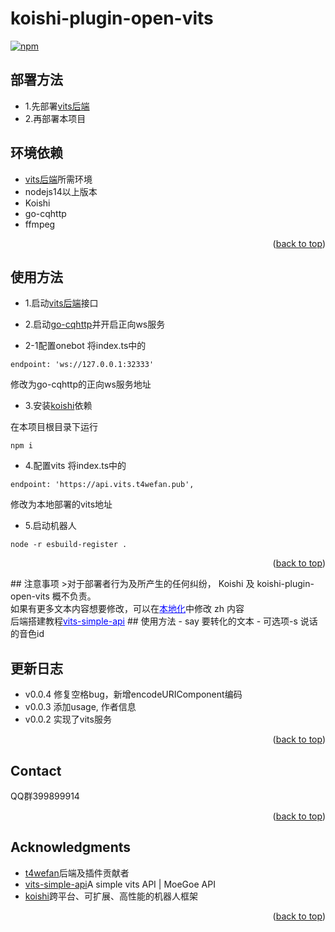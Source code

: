 # koishi-plugin-open-vits

[![npm](https://img.shields.io/npm/v/koishi-plugin-open-vits?style=flat-square)](https://www.npmjs.com/package/koishi-plugin-open-vits)
<a name="readme-top"></a>
## 部署方法
- 1.先部署[vits后端](https://github.com/Artrajz/vits-simple-api)
- 2.再部署本项目

## 环境依赖

- [vits后端](https://github.com/Artrajz/vits-simple-api)所需环境
- nodejs14以上版本
- Koishi
- go-cqhttp
- ffmpeg

<p align="right">(<a href="#readme-top">back to top</a>)</p>

## 使用方法
* 1.启动[vits后端](https://github.com/Artrajz/vits-simple-api)接口

* 2.启动[go-cqhttp](https://github.com/Mrs4s/go-cqhttp)并开启正向ws服务

* 2-1配置onebot
将index.ts中的
```
endpoint: 'ws://127.0.0.1:32333'
```
修改为go-cqhttp的正向ws服务地址



* 3.安装[koishi](https://koishi.chat)依赖

在本项目根目录下运行
```shell
npm i
```

* 4.配置vits
将index.ts中的
```
endpoint: 'https://api.vits.t4wefan.pub',
```
修改为本地部署的vits地址

* 5.启动机器人
```
node -r esbuild-register .
```

<p align="right">(<a href="#readme-top">back to top</a>)</p>
<a name="readme-top"></a>
## 注意事项
>对于部署者行为及所产生的任何纠纷， Koishi 及 koishi-plugin-open-vits 概不负责。<br>
如果有更多文本内容想要修改，可以在<a style="color:blue" href="/locales">本地化</a>中修改 zh 内容</br>
后端搭建教程<a style="color:blue" href="https://github.com/Artrajz/vits-simple-api">vits-simple-api</a>
## 使用方法
- say 要转化的文本
  - 可选项-s 说话的音色id


## 更新日志
* v0.0.4 修复空格bug，新增encodeURIComponent编码
* v0.0.3 添加usage, 作者信息
* v0.0.2 实现了vits服务

<p align="right">(<a href="#readme-top">back to top</a>)</p>

<!-- CONTACT -->
## Contact

QQ群399899914



<p align="right">(<a href="#readme-top">back to top</a>)</p>



<!-- ACKNOWLEDGMENTS -->
## Acknowledgments

* [t4wefan](https://github.com/t4wefan)后端及插件贡献者
* [vits-simple-api](https://github.com/Artrajz/vits-simple-api)A simple vits API | MoeGoe API
* [koishi](https://koishi.chat)跨平台、可扩展、高性能的机器人框架

<p align="right">(<a href="#readme-top">back to top</a>)</p>